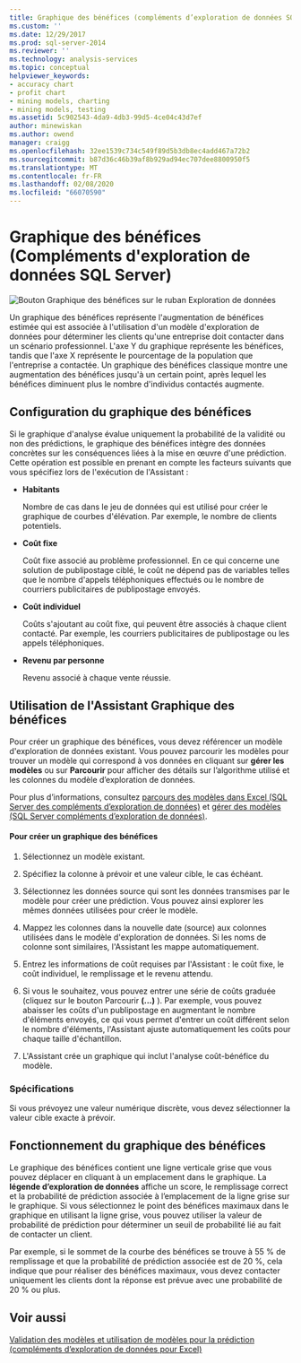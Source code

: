 ```yaml
---
title: Graphique des bénéfices (compléments d’exploration de données SQL Server) | Microsoft Docs
ms.custom: ''
ms.date: 12/29/2017
ms.prod: sql-server-2014
ms.reviewer: ''
ms.technology: analysis-services
ms.topic: conceptual
helpviewer_keywords:
- accuracy chart
- profit chart
- mining models, charting
- mining models, testing
ms.assetid: 5c902543-4da9-4db3-99d5-4ce04c43d7ef
author: minewiskan
ms.author: owend
manager: craigg
ms.openlocfilehash: 32ee1539c734c549f89d5b3db8ec4add467a72b2
ms.sourcegitcommit: b87d36c46b39af8b929ad94ec707dee8800950f5
ms.translationtype: MT
ms.contentlocale: fr-FR
ms.lasthandoff: 02/08/2020
ms.locfileid: "66070590"
---
```

# <a name="profit-chart-sql-server-data-mining-add-ins"></a>Graphique des bénéfices (Compléments d'exploration de données SQL Server)
  ![Bouton Graphique des bénéfices sur le ruban Exploration de données](media/dmc-profitchart.gif "Bouton Graphique des bénéfices sur le ruban Exploration de données")  
  
 Un graphique des bénéfices représente l'augmentation de bénéfices estimée qui est associée à l'utilisation d'un modèle d'exploration de données pour déterminer les clients qu'une entreprise doit contacter dans un scénario professionnel. L'axe Y du graphique représente les bénéfices, tandis que l'axe X représente le pourcentage de la population que l'entreprise a contactée. Un graphique des bénéfices classique montre une augmentation des bénéfices jusqu'à un certain point, après lequel les bénéfices diminuent plus le nombre d'individus contactés augmente.  
  
## <a name="configuring-the-profit-chart"></a>Configuration du graphique des bénéfices  
 Si le graphique d'analyse évalue uniquement la probabilité de la validité ou non des prédictions, le graphique des bénéfices intègre des données concrètes sur les conséquences liées à la mise en œuvre d'une prédiction. Cette opération est possible en prenant en compte les facteurs suivants que vous spécifiez lors de l'exécution de l'Assistant :   
  
-   **Habitants**  
  
     Nombre de cas dans le jeu de données qui est utilisé pour créer le graphique de courbes d'élévation. Par exemple, le nombre de clients potentiels.  
  
-   **Coût fixe**  
  
     Coût fixe associé au problème professionnel. En ce qui concerne une solution de publipostage ciblé, le coût ne dépend pas de variables telles que le nombre d'appels téléphoniques effectués ou le nombre de courriers publicitaires de publipostage envoyés.  
  
-   **Coût individuel**  
  
     Coûts s'ajoutant au coût fixe, qui peuvent être associés à chaque client contacté. Par exemple, les courriers publicitaires de publipostage ou les appels téléphoniques.  
  
-   **Revenu par personne**  
  
     Revenu associé à chaque vente réussie.  
  
## <a name="using-the-profit-chart-wizard"></a>Utilisation de l'Assistant Graphique des bénéfices  
 Pour créer un graphique des bénéfices, vous devez référencer un modèle d'exploration de données existant. Vous pouvez parcourir les modèles pour trouver un modèle qui correspond à vos données en cliquant sur **gérer les modèles** ou sur **Parcourir** pour afficher des détails sur l’algorithme utilisé et les colonnes du modèle d’exploration de données.  
  
 Pour plus d’informations, consultez [parcours des modèles dans Excel &#40;SQL Server des compléments d’exploration de données&#41;](browsing-models-in-excel-sql-server-data-mining-add-ins.md) et [gérer des modèles &#40;SQL Server compléments d’exploration de données&#41;](manage-models-sql-server-data-mining-add-ins.md).  
  
#### <a name="to-create-a-profit-chart"></a>Pour créer un graphique des bénéfices  
  
1.  Sélectionnez un modèle existant.  
  
2.  Spécifiez la colonne à prévoir et une valeur cible, le cas échéant.  
  
3.  Sélectionnez les données source qui sont les données transmises par le modèle pour créer une prédiction. Vous pouvez ainsi explorer les mêmes données utilisées pour créer le modèle.  
  
4.  Mappez les colonnes dans la nouvelle date (source) aux colonnes utilisées dans le modèle d'exploration de données. Si les noms de colonne sont similaires, l'Assistant les mappe automatiquement.  
  
5.  Entrez les informations de coût requises par l'Assistant : le coût fixe, le coût individuel, le remplissage et le revenu attendu.  
  
6.  Si vous le souhaitez, vous pouvez entrer une série de coûts graduée (cliquez sur le bouton Parcourir **(...)** ). Par exemple, vous pouvez abaisser les coûts d'un publipostage en augmentant le nombre d'éléments envoyés, ce qui vous permet d'entrer un coût différent selon le nombre d'éléments, l'Assistant ajuste automatiquement les coûts pour chaque taille d'échantillon.  
  
7.  L'Assistant crée un graphique qui inclut l'analyse coût-bénéfice du modèle.  
  
### <a name="requirements"></a>Spécifications  
 Si vous prévoyez une valeur numérique discrète, vous devez sélectionner la valeur cible exacte à prévoir.  
  
## <a name="understanding-the-profit-chart"></a>Fonctionnement du graphique des bénéfices  
 Le graphique des bénéfices contient une ligne verticale grise que vous pouvez déplacer en cliquant à un emplacement dans le graphique. La **légende d’exploration de données** affiche un score, le remplissage correct et la probabilité de prédiction associée à l’emplacement de la ligne grise sur le graphique. Si vous sélectionnez le point des bénéfices maximaux dans le graphique en utilisant la ligne grise, vous pouvez utiliser la valeur de probabilité de prédiction pour déterminer un seuil de probabilité lié au fait de contacter un client.  
  
 Par exemple, si le sommet de la courbe des bénéfices se trouve à 55 % de remplissage et que la probabilité de prédiction associée est de 20 %, cela indique que pour réaliser des bénéfices maximaux, vous devez contacter uniquement les clients dont la réponse est prévue avec une probabilité de 20 % ou plus.  
  
## <a name="see-also"></a>Voir aussi  
 [Validation des modèles et utilisation de modèles pour la prédiction &#40;compléments d’exploration de données pour Excel&#41;](validating-models-and-using-models-for-prediction-data-mining-add-ins-for-excel.md)  
  
  
